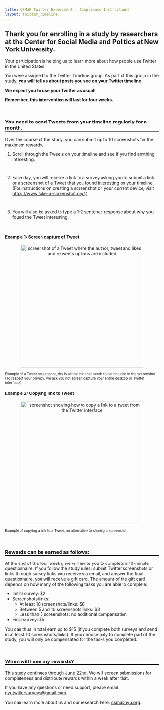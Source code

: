 ```yaml
---
title: CSMaP Twitter Experiment - Compliance Instructions
layout: twitter_timeline
---
```

<style>
ol li {padding-bottom:15px;}  
h3 {font-weight:bold; border-bottom:2px solid #000;padding-top:30px;}
h4 {font-weight:bold; style="padding-top:20px;"}
  
</style>  



## Thank you for enrolling in a study by researchers at the Center for Social Media and Politics at New York University. 

Your participation is helping us to learn more about how people use Twitter in the United States. 

You were assigned to the Twitter Timeline group. As part of this group in the study, **you will tell us about posts you see on your Twitter timeline.** 

**We expect you to use your Twitter as usual!**

**Remember, this intervention will last for four weeks.**


### You need to send Tweets from your timeline regularly for a month.

Over the course of the study, you can submit up to 10 screenshots for the maximum rewards.

1. Scroll through the Tweets on your timeline and see if you find anything interesting.

2. Each day, you will receive a link to a survey asking you to submit a link or a screenshot of a Tweet that you found interesting on your timeline. (For instructions on creating a screenshot on your current device, visit <a href="https://www.take-a-screenshot.org/">https://www.take-a-screenshot.org/</a>.) 
3. You will also be asked to type a 1-2 sentence response about why you found the Tweet interesting.


#### Example 1: Screen capture of Tweet

<p align="center"><img src="images/twitter_screenshot_example.png" alt="screenshot of a Tweet where the author, tweet and likes and retweets options are included" width="400"></p>

<p style="font-size:0.8em;">Example of a Tweet screenshot, this is all the info that needs to be included in the screenshot (To respect your privacy, we ask you not screen capture your entire desktop or Twitter interface.)</p>

#### Example 2: Copying link to Tweet
<p align="center"><img src="images/share_link.png" alt="screenshot showing how to copy a link to a tweet from the Twitter interface" width="400"></p>

<p style="font-size:0.8em;">Example of copying a link to a Tweet, an alternative to sharing a screenshot.</p>








### Rewards can be earned as follows:

At the end of the four weeks, we will invite you to complete a 10-minute questionnaire. If you follow the study rules: submit Twitter screenshots or links through survey links you receive via email, and answer the final questionnaire, you will receive a gift card. The amount of the gift card depends on how many of the following tasks you are able to complete:

- Initial survey: $2
- Screenshots/links:
  - At least 10 screenshots/links: $8
  - Between 5 and 10 screenshots/links: $3
  - Less than 5 screenshots: no additional compensation
 - Final survey: $5

You can thus in total earn up to $15 (if you complete both surveys and send in at least 10 screenshots/links). If you choose only to complete part of the study, you will only be compensated for the tasks you completed.

### When will I see my rewards?
This study continues through June 22nd. We will screen submissions for completeness and distribute rewards within a week after that.

If you have any questions or need support, please email <a href="mailto:nyutwittersurveys@gmail.com">nyutwittersurveys@gmail.com</a>.

You can learn more about us and our research here: <a href="https://www.csmapnyu.org" target="new">csmapnyu.org</a>.

